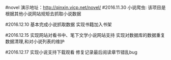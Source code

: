 #novel
演示地址：http://qinxin.vicp.net/novel/
#2016.11.30
小说爬虫:
该项目是根据其他小说网站规矩去抓取小说数据

#2016.12.10
基本完成小说抓取数据
实现书籍加入书架

#2016.12.15
实现网站对看书中、笔下文学小说网站支持
实现对数据库的数据重复数据清理,和对小说列表的维护

#2016.12.17
实现小说支持下载观看
修复记录最后阅读章节错乱bug